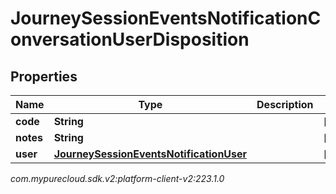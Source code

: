 # JourneySessionEventsNotificationConversationUserDisposition


## Properties

| Name | Type | Description | Notes |
| ------------ | ------------- | ------------- | ------------- |
| **code** | **String** |  |  [optional] |
| **notes** | **String** |  |  [optional] |
| **user** | [**JourneySessionEventsNotificationUser**](JourneySessionEventsNotificationUser) |  |  [optional] |




_com.mypurecloud.sdk.v2:platform-client-v2:223.1.0_

